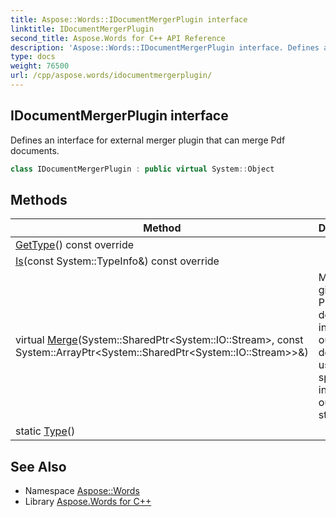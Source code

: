```yaml
---
title: Aspose::Words::IDocumentMergerPlugin interface
linktitle: IDocumentMergerPlugin
second_title: Aspose.Words for C++ API Reference
description: 'Aspose::Words::IDocumentMergerPlugin interface. Defines an interface for external merger plugin that can merge Pdf documents in C++.'
type: docs
weight: 76500
url: /cpp/aspose.words/idocumentmergerplugin/
---
```

## IDocumentMergerPlugin interface


Defines an interface for external merger plugin that can merge Pdf documents.

```cpp
class IDocumentMergerPlugin : public virtual System::Object
```

## Methods

| Method | Description |
| --- | --- |
| [GetType](./gettype/)() const override |  |
| [Is](./is/)(const System::TypeInfo\&) const override |  |
| virtual [Merge](./merge/)(System::SharedPtr\<System::IO::Stream\>, const System::ArrayPtr\<System::SharedPtr\<System::IO::Stream\>\>\&) | Merges the given input PDF documents into a single output PDF document using specified input and output streams. |
| static [Type](./type/)() |  |
## See Also

* Namespace [Aspose::Words](../)
* Library [Aspose.Words for C++](../../)

